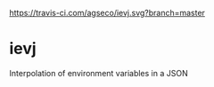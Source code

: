 https://travis-ci.com/agseco/ievj.svg?branch=master

# ievj
Interpolation of environment variables in a JSON
